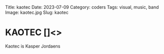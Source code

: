Title: kaotec
Date: 2023-07-09
Category: coders
Tags: visual, music, band
Image: kaotec.jpg
Slug: kaotec

# KAOTEC []<>

Kaotec is Kasper Jordaens
